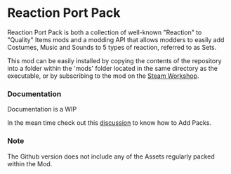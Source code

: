# Reaction Port Pack
Reaction Port Pack is both a collection of well-known "Reaction" to "Quality" Items mods and a modding API that allows modders to easily add Costumes, Music and Sounds to 5 types of reaction, referred to as Sets.

This mod can be easily installed by copying the contents of the repository into a folder within the 'mods' folder located in the same directory as the executable, or by subscribing to the mod on the [Steam Workshop](https://steamcommunity.com/sharedfiles/filedetails/?id=3096196396).

### Documentation
Documentation is a WIP

In the mean time check out this [discussion](https://steamcommunity.com/workshop/filedetails/discussion/3096196396/4030221179843401670/) to know how to Add Packs.

### Note
The Github version does not include any of the Assets regularly packed within the Mod.